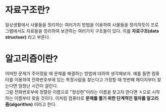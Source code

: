# 자료구조란?
일상생활에서 사물들을 정리하는 여러가지 방법을 이용하여 사물들을 정리하듯이 프로그램에서도 자료들을 정리하여 보관하는 여러가지 구조들이 있다. 이를 **자료구조(data structuer)** 라고 부른다.  
# 알고리즘이란?
어떠한 문제가 주어졌을 때 문제를 해결하는 방법에 대하여 생각해보자. 예를 들면 컴퓨터를 이용하여 전화번호부에 있는 특정사람을 찾는다고 가정할 때 첫번째 페이지부터 찾는다면 엄청난 시간이 걸린다.  
그럼 전화번호부에 정렬된 이름으로 "정성현"이라는 이름을 찾고자 한다면 ㅈ으로 시작하는 이름부터 찾을 것이다. 이처럼 컴퓨터로 **문제를 풀기 위한 단계적인 절차를 알고리즘(algorithm)** 이라고 한다.  
